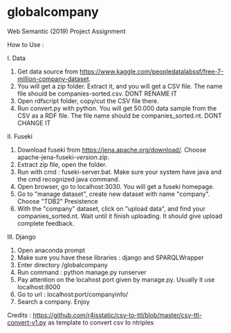 # globalcompany
Web Semantic (2019) Project Assignment

How to Use :

I. Data
1. Get data source from https://www.kaggle.com/peopledatalabssf/free-7-million-company-dataset. 
2. You will get a zip folder. Extract it, and you will get a CSV file. The name file should be companies-sorted.csv. DONT RENAME IT
2. Open rdfscript folder, copy/cut the CSV file there. 
3. Run convert.py with python. You will get 50.000 data sample from the CSV as a RDF file. The file name should be companies_sorted.nt. DONT CHANGE IT

II. Fuseki
1. Download fuseki from https://jena.apache.org/download/. Choose apache-jena-fuseki-*version*.zip.
2. Extract zip file, open the folder.
3. Run with cmd : fuseki-server.bat. Make sure your system have java and the cmd recognized java command.
4. Open browser, go to localhost:3030. You will get a fuseki homepage.
5. Go to "manage dataset", create new dataset with name "company". Choose "TDB2" Presistence
6. With the "company" dataset, click on "upload data", and find your companies_sorted.nt. Wait until it finish uploading. It should give upload complete feedback.

III. Django
1. Open anaconda prompt
2. Make sure you have these libraries : django and SPARQLWrapper
3. Enter directory /globalcompany
4. Run command : python manage.py runserver
5. Pay attention on the locahost port given by manage.py. Usually it use localhost:8000
6. Go to url : localhost:port/companyinfo/
7. Search a company. Enjoy

Credits : https://github.com/r4isstatic/csv-to-ttl/blob/master/csv-ttl-convert-v1.py as template to convert csv to ntriples

